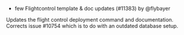 - few Flightcontrol template & doc updates (#11383) by @flybayer

Updates the flight control deployment command and documentation. Corrects issue #10754 which is to do with an outdated database setup.

